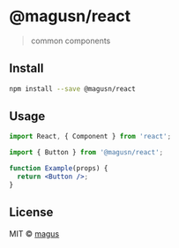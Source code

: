 # @magusn/react

> common components

## Install

```bash
npm install --save @magusn/react
```

## Usage

```jsx
import React, { Component } from 'react';

import { Button } from '@magusn/react';

function Example(props) {
  return <Button />;
}
```

## License

MIT © [magus](https://github.com/magus)
